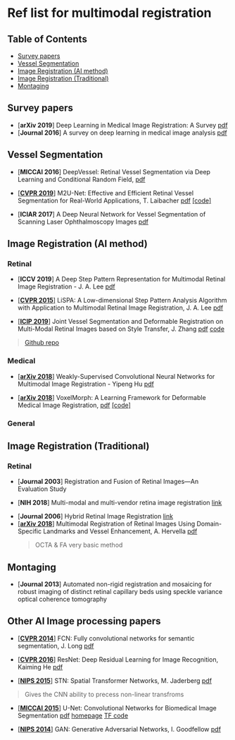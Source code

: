 # Ref list for multimodal registration
## Table of Contents
- [Survey papers](#survey-papers)
- [Vessel Segmentation](#vessel-segmentation)
- [Image Registration (AI method)](#image-registration-ai-method)
- [Image Registration (Traditional)](##image-registration-traditional)
- [Montaging](#montaging)
## Survey papers
- [**arXiv 2019**] Deep Learning in Medical Image Registration: A Survey [pdf](https://arxiv.org/pdf/1903.02026.pdf)
- [**Journal 2016**] A survey on deep learning in medical image analysis [pdf](https://arxiv.org/pdf/1702.05747.pdf)
## Vessel Segmentation
- [**MICCAI 2016**] DeepVessel: Retinal Vessel Segmentation via Deep Learning and Conditional Random Field,  [pdf](https://oar.a-star.edu.sg/jspui/bitstream/123456789/1902/3/DeepVessel%20-%20Retinal%20Vessel%20Segmentation%20via%20Deep%20Learning%20and%20Conditional%20Random%20Field.pdf)
* [[**CVPR 2019**]](https://arxiv.org/abs/1811.07738) M2U-Net: Effective and Efficient Retinal Vessel Segmentation for Real-World Applications, T. Laibacher [pdf](http://openaccess.thecvf.com/content_CVPRW_2019/papers/BIC/Laibacher_M2U-Net_Effective_and_Efficient_Retinal_Vessel_Segmentation_for_Real-World_Applications_CVPRW_2019_paper.pdf) [[code]](https://github.com/laibe/M2U-Net)
- [**ICIAR 2017**] A Deep Neural Network for Vessel Segmentation of Scanning Laser Ophthalmoscopy Images [pdf](https://agaldran.github.io/pdf/slo_vessel_segmentation.pdf)
## Image Registration (AI method)
### Retinal
- [**ICCV 2019**] A Deep Step Pattern Representation for Multimodal Retinal Image Registration - J. A. Lee [pdf](http://openaccess.thecvf.com/content_ICCV_2019/papers/Lee_A_Deep_Step_Pattern_Representation_for_Multimodal_Retinal_Image_Registration_ICCV_2019_paper.pdf)
* [[**CVPR 2015**]](https://ieeexplore.ieee.org/document/7298707) LiSPA: A Low-dimensional Step Pattern Analysis Algorithm with Application to Multimodal Retinal Image Registration, J. A. Lee [pdf](https://www.cv-foundation.org/openaccess/content_cvpr_2015/papers/Lee_A_Low-Dimensional_Step_2015_CVPR_paper.pdf)
- [[**ICIP 2019**]](https://ieeexplore.ieee.org/document/7298707) Joint Vessel Segmentation and Deformable Registration
on Multi-Modal Retinal Images based on Style Transfer, J. Zhang [pdf](http://cwc.ucsd.edu/sites/cwc.ucsd.edu/files/01-08802932.pdf) [code](https://github.com/JunkangZhang/RetinalSegReg)
> [Github repo](https://github.com/JunkangZhang/RetinalSegReg)
### Medical
- [[**arXiv 2018**]](https://arxiv.org/abs/1807.03361) Weakly-Supervised Convolutional Neural Networks for Multimodal Image Registration - Yipeng Hu [pdf](https://arxiv.org/ftp/arxiv/papers/1807/1807.03361.pdf)
* [[**arXiv 2018**]](https://arxiv.org/abs/1809.05231) VoxelMorph: A Learning Framework for Deformable Medical Image Registration, [pdf](https://arxiv.org/pdf/1809.05231.pdf) [[code]](https://github.com/voxelmorph/voxelmorph)
### General
## Image Registration (Traditional)
### Retinal
- [**Journal 2003**] Registration and Fusion of Retinal Images—An Evaluation Study
* [**NIH 2018**] Multi-modal and multi-vendor retina image registration [link](https://www.ncbi.nlm.nih.gov/pmc/articles/PMC5854047/)
- [**Journal 2006**] Hybrid Retinal Image Registration [link](
https://www.researchgate.net/publication/3415800_Hybrid_Retinal_Image_Registration)
- [[**arXiv 2018**]](https://arxiv.org/abs/1803.00951) Multimodal Registration of Retinal Images Using Domain-Specific Landmarks and Vessel Enhancement, A. Hervella [pdf](https://arxiv.org/pdf/1803.00951.pdf)
    > OCTA & FA
very basic method
## Montaging
* [**Journal 2013**] Automated non-rigid registration and mosaicing for robust imaging of distinct retinal capillary beds using speckle variance optical coherence tomography
## Other AI Image processing papers
* [[**CVPR 2014**]](https://arxiv.org/abs/1411.4038) FCN: Fully convolutional networks for semantic segmentation, J. Long [pdf](https://arxiv.org/pdf/1411.4038.pdf)
- [[**CVPR 2016**]](https://arxiv.org/abs/1512.03385) ResNet: Deep Residual Learning for Image Recognition, Kaiming He [pdf](http://openaccess.thecvf.com/content_cvpr_2016/papers/He_Deep_Residual_Learning_CVPR_2016_paper.pdf)
* [[**NIPS 2015**]](https://arxiv.org/abs/1506.02025) STN: Spatial Transformer Networks, M. Jaderberg [pdf](https://arxiv.org/pdf/1506.02025.pdf)
> Gives the CNN ability to precess non-linear transfroms
* [[**MICCAI 2015**]](https://arxiv.org/abs/1505.04597) U-Net: Convolutional Networks for Biomedical Image Segmentation [pdf](https://arxiv.org/pdf/1505.04597.pdf) [homepage](https://lmb.informatik.uni-freiburg.de/people/ronneber/u-net/) [TF code](https://github.com/jakeret/tf_unet)
- [[**NIPS 2014**]](https://arxiv.org/abs/1406.2661) GAN: Generative Adversarial Networks, I. Goodfellow [pdf](https://arxiv.org/pdf/1406.2661.pdf)
